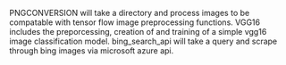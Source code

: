PNGCONVERSION will take a directory and process images to be compatable with tensor flow image preprocessing functions. VGG16 includes the preporcessing, creation of and training of a simple vgg16 image classification model. bing_search_api will take a query and scrape through bing images via microsoft azure api.
